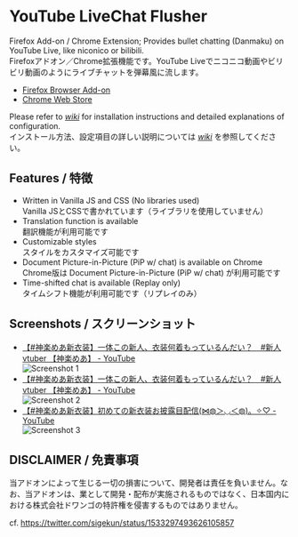 # YouTube LiveChat Flusher

Firefox Add-on / Chrome Extension; Provides bullet chatting (Danmaku) on YouTube Live, like niconico or bilibili.\
Firefoxアドオン／Chrome拡張機能です。YouTube Liveでニコニコ動画やビリビリ動画のようにライブチャットを弾幕風に流します。

- [Firefox Browser Add-on](https://addons.mozilla.org/firefox/addon/youtube-livechat-flusher/)
- [Chrome Web Store](https://chrome.google.com/webstore/detail/youtube-livechat-flusher/kkjglcpgfpjlaloboikfcoofameeljbe)

Please refer to *[wiki](https://github.com/ys-j/YoutubeLiveChatFlusher/wiki)* for installation instructions and detailed explanations of configuration. \
インストール方法、設定項目の詳しい説明については *[wiki](https://github.com/ys-j/YoutubeLiveChatFlusher/wiki)* を参照してください。

## Features / 特徴

- Written in Vanilla JS and CSS (No libraries used)\
  Vanilla JSとCSSで書かれています（ライブラリを使用していません）
- Translation function is available\
  翻訳機能が利用可能です
- Customizable styles\
  スタイルをカスタマイズ可能です
- Document Picture-in-Picture (PiP w/ chat) is available on Chrome\
  Chrome版は Document Picture-in-Picture (PiP w/ chat) が利用可能です
- Time-shifted chat is available (Replay only)\
  タイムシフト機能が利用可能です（リプレイのみ）

## Screenshots / スクリーンショット

- [【#神楽めあ新衣装】一体この新人、衣装何着もっているんだい？　#新人vtuber 【神楽めあ】 - YouTube](https://www.youtube.com/watch?v=3j2uRSSin74)\
  ![Screenshot 1](https://addons.mozilla.org/user-media/previews/full/318/318609.png "【#神楽めあ新衣装】一体この新人、衣装何着もっているんだい？　#新人vtuber 【神楽めあ】 - YouTube")
- [【#神楽めあ新衣装】一体この新人、衣装何着もっているんだい？　#新人vtuber 【神楽めあ】 - YouTube](https://www.youtube.com/watch?v=3j2uRSSin74)\
  ![Screenshot 2](https://addons.mozilla.org/user-media/previews/full/318/318610.png "【#神楽めあ新衣装】一体この新人、衣装何着もっているんだい？　#新人vtuber 【神楽めあ】 - YouTube")
- [【#神楽めあ新衣装】初めての新衣装お披露目配信(⋈◍＞◡＜◍)。✧♡ - YouTube](https://www.youtube.com/watch?v=NWbzQ2iHgnw)\
  ![Screenshot 3](https://addons.mozilla.org/user-media/previews/full/266/266861.png "【#神楽めあ新衣装】初めての新衣装お披露目配信(⋈◍＞◡＜◍)。✧♡ - YouTube")

## DISCLAIMER / 免責事項
当アドオンによって生じる一切の損害について、開発者は責任を負いません。なお、当アドオンは、業として開発・配布が実施されるものではなく、日本国内における株式会社ドワンゴの特許権を侵害するものではありません。

cf. <https://twitter.com/sigekun/status/1533297493626105857>
